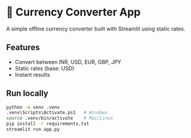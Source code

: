 # 💱 Currency Converter App

A simple offline currency converter built with Streamlit using static rates.

## Features
- Convert between INR, USD, EUR, GBP, JPY
- Static rates (base: USD)
- Instant results

## Run locally
```bash
python -m venv .venv
.venv\Scripts\Activate.ps1   # Windows
source .venv/bin/activate    # Mac/Linux
pip install -r requirements.txt
streamlit run app.py
